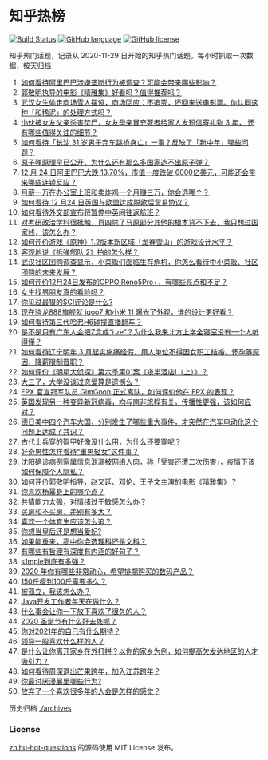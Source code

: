 # 知乎热榜
[![Build Status](https://github.com/ToWeLong/zhihu-hot-questions/workflows/CI/badge.svg)](https://github.com/ToWeLong/zhihu-hot-questions/actions)
[![GitHub language](https://img.shields.io/badge/language-golang-orange.svg)](https://golang.org/)
[![GitHub license](https://img.shields.io/github/license/ToWeLong/zhihu-hot-questions)](https://github.com/ToWeLong/zhihu-hot-questions/blob/main/LICENSE)

知乎热门话题，记录从 2020-11-29 日开始的知乎热门话题。每小时抓取一次数据，按天[归档](./archives)

<!-- BEGIN -->

1. [如何看待阿里巴巴涉嫌垄断行为被调查？可能会带来哪些影响？](https://www.zhihu.com/question/436239132)
1. [郭敬明执导的电影《晴雅集》好看吗？值得推荐吗？](https://www.zhihu.com/question/392104269)
1. [武汉女生偷走商场雪人摆设，商场回应：不追究，还回来送电影票。你认同这种「和稀泥」的处理方式吗？](https://www.zhihu.com/question/436275257)
1. [小伙被女友父亲杀害焚尸，女友母亲冒充死者给家人发短信寄礼物 3 年， 还有哪些值得关注的细节？](https://www.zhihu.com/question/436256955)
1. [如何看待「长沙 31 岁男子弃车跳桥身亡」一事？反映了「新中年」哪些问题？](https://www.zhihu.com/question/436298467)
1. [原子弹原理早已公开，为什么还有那么多国家造不出原子弹？](https://www.zhihu.com/question/435554563)
1. [12 月 24 日阿里巴巴大跌 13.70%，市值一度跌破 6000亿美元，可能还会带来哪些连锁反应？](https://www.zhihu.com/question/436392137)
1. [月薪一万在办公室上班和卖炸鸡一个月赚三万，你会选哪个？](https://www.zhihu.com/question/422477749)
1. [如何看待 12 月24 日英国与欧盟达成脱欧后贸易协议？](https://www.zhihu.com/question/436358706)
1. [如何看待外交部宣布将暂停中英间往返航班？](https://www.zhihu.com/question/436298897)
1. [对考研政治学科很抵触，肖四除了马原部分其他的根本背不下去，我只想过国家线，该怎么办？](https://www.zhihu.com/question/435465483)
1. [如何评价游戏《原神》1.2版本新区域「龙脊雪山」的游戏设计水平？](https://www.zhihu.com/question/436177966)
1. [客观地说《拆弹部队 2》拍的怎么样？](https://www.zhihu.com/question/392096222)
1. [武汉社区团购调查显示，小菜贩们面临生存危机，你怎么看待中小菜贩、社区团购的未来发展？](https://www.zhihu.com/question/435873128)
1. [如何评价12月24日发布的OPPO Reno5Pro+，有哪些亮点和不足？](https://www.zhihu.com/question/436136981)
1. [女生找男朋友真的看脸吗？](https://www.zhihu.com/question/33267701)
1. [你见过最狠的SCI评论是什么?](https://www.zhihu.com/question/430036342)
1. [现在骁龙888旗舰就 iqoo7 和小米 11 曝光了外观，谁的设计更好看？](https://www.zhihu.com/question/435895670)
1. [如何看待第三代哈弗H6碰撞直播翻车？](https://www.zhihu.com/question/436214753)
1. [是不是只有广东人会把Z念成“i ze”？为什么我来北方上学全寝室没有一个人听得懂？](https://www.zhihu.com/question/433811457)
1. [如何看待辽宁明年 3 月起实施痛经假，用人单位不得因女职工结婚、怀孕等原因，降薪限制晋职？](https://www.zhihu.com/question/436346279)
1. [如何评价《明星大侦探》第六季第01案《夜半酒店Ⅰ（上）》？](https://www.zhihu.com/question/436271681)
1. [大三了，大学没谈过恋爱算是遗憾么？](https://www.zhihu.com/question/434271561)
1. [FPX 官宣冠军队员 GimGoon 正式离队，如何评价他在 FPX 的表现？](https://www.zhihu.com/question/435980841)
1. [英国发现另一种变异新冠病毒，均与南非旅程有关，传播性更强，该如何应对？](https://www.zhihu.com/question/436238229)
1. [德日美中四个汽车大国，分别发生了哪些重大事件，才突然在汽车电动化这个问题上达成了共识？](https://www.zhihu.com/question/356462015)
1. [古代士兵穿的盔甲好像没什么用，为什么还要穿呢？](https://www.zhihu.com/question/385814734)
1. [好奇男性怎样看待“重男轻女”这件事？](https://www.zhihu.com/question/434382708)
1. [沈阳确诊病例家属信息泄漏被网络人肉，称「受害还遭二次伤害」，疫情下该如何保障个人隐私？](https://www.zhihu.com/question/436325207)
1. [如何评价郭敬明指导，赵又廷、邓伦、王子文主演的电影《晴雅集》？](https://www.zhihu.com/question/435171642)
1. [你喜欢杨幂身上的哪个点？](https://www.zhihu.com/question/431973086)
1. [共情能力太强，对情绪过于敏感怎么办？](https://www.zhihu.com/question/317323186)
1. [买房和不买房，差别有多大？](https://www.zhihu.com/question/425084039)
1. [喜欢一个体育生应该怎么追？](https://www.zhihu.com/question/434571682)
1. [你想当皇后还是想当爱妃?](https://www.zhihu.com/question/401080866)
1. [如果能重来，高中你会选理科还是文科？](https://www.zhihu.com/question/435234537)
1. [有哪些有哲理有深度有内涵的好句子？](https://www.zhihu.com/question/51401753)
1. [s1mple到底有多强？](https://www.zhihu.com/question/384431976)
1. [2020 年你有哪些非常动心，希望排期购买的数码产品？](https://www.zhihu.com/question/435819694)
1. [150斤瘦到100斤需要多久？](https://www.zhihu.com/question/316913103)
1. [被孤立，我该怎么办？](https://www.zhihu.com/question/434338497)
1. [Java开发工作者每天在做什么？](https://www.zhihu.com/question/359557246)
1. [什么事会让你一下放下喜欢了很久的人？](https://www.zhihu.com/question/433675698)
1. [2020 圣诞节有什么好去处呢？](https://www.zhihu.com/question/434449449)
1. [你对2021年的自己有什么期待？](https://www.zhihu.com/question/433404430)
1. [领导一般喜欢什么样的人？](https://www.zhihu.com/question/35024924)
1. [是什么让你离开家乡在外打拼？以你的家乡为例，如何提高欠发达地区的人才吸引力？](https://www.zhihu.com/question/432793352)
1. [如何看待周深退出芒果跨年，加入江苏跨年？](https://www.zhihu.com/question/436258357)
1. [你最讨厌漫展里哪些行为?](https://www.zhihu.com/question/310230116)
1. [放弃了一个喜欢很多年的人会是怎样的感觉？](https://www.zhihu.com/question/429705489)

<!-- END -->

历史归档 [./archives](./archives)


### License
[zhihu-hot-questions](https://github.com/towelong/zhihu-hot-questions) 的源码使用 MIT License 发布。